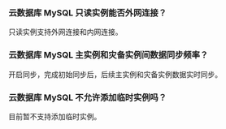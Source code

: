
### 云数据库 MySQL 只读实例能否外网连接？
只读实例支持外网连接和内网连接。

### 云数据库 MySQL 主实例和灾备实例间数据同步频率？
开启同步，完成初始同步后，后续主实例和灾备实例数据实时同步。

### 云数据库 MySQL 不允许添加临时实例吗？
目前暂不支持添加临时实例。

